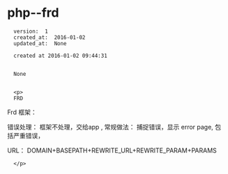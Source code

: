 
  # php--frd

      version:  1
      created_at:  2016-01-02
      updated_at:  None

      created at 2016-01-02 09:44:31 


      None


      <p>
      FRD
Frd 框架：

错误处理：
	框架不处理，交给app , 常规做法：  捕捉错误，显示 error page,
	包括严重错误， 

URL：
	DOMAIN+BASEPATH+REWRITE_URL+REWRITE_PARAM+PARAMS

      </p>

  